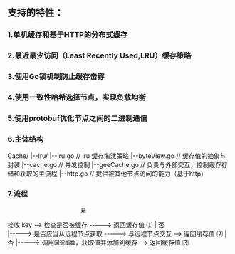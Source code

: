 ## 支持的特性：

### 1.单机缓存和基于HTTP的分布式缓存

### 2.最近最少访问（Least Recently Used,LRU）缓存策略

### 3.使用Go锁机制防止缓存击穿

### 4.使用一致性哈希选择节点，实现负载均衡

### 5.使用protobuf优化节点之间的二进制通信

### 6.主体结构

Cache/
|--lru/
		|--lru.go  // lru 缓存淘汰策略
|--byteView.go // 缓存值的抽象与封装
|--cache.go    // 并发控制
|--geeCache.go // 负责与外部交互，控制缓存存储和获取的主流程
|--http.go     // 提供被其他节点访问的能力（基于http）

### 7.流程
                           是
接收 key --> 检查是否被缓存 -----> 返回缓存值 ⑴
							|  否             
							|-----> 是否应当从远程节点获取 -----> 与远程节点交互 --> 返回缓存值 ⑵
							|  否
							|-----> 调用`回调函数`，获取值并添加到缓存 --> 返回缓存值 ⑶